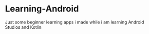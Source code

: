 # Learning-Android

Just some beginner learning apps i made while i am learning Android Studios and Kotlin

